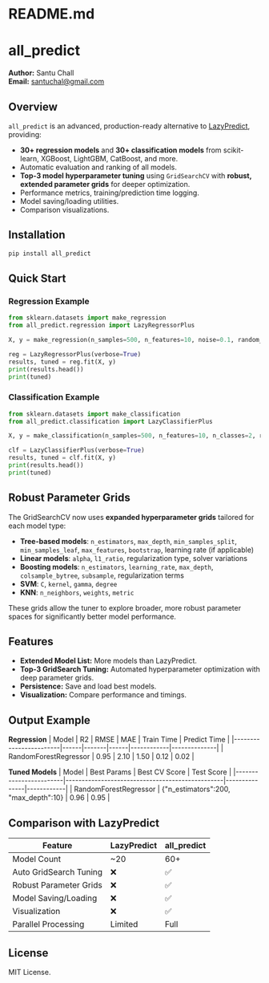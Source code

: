 # README.md
# all_predict

**Author:** Santu Chall  
**Email:** santuchal@gmail.com  

## Overview
`all_predict` is an advanced, production-ready alternative to [LazyPredict](https://github.com/shankarpandala/lazypredict), providing:
- **30+ regression models** and **30+ classification models** from scikit-learn, XGBoost, LightGBM, CatBoost, and more.
- Automatic evaluation and ranking of all models.
- **Top-3 model hyperparameter tuning** using `GridSearchCV` with **robust, extended parameter grids** for deeper optimization.
- Performance metrics, training/prediction time logging.
- Model saving/loading utilities.
- Comparison visualizations.

## Installation
```bash
pip install all_predict
```

## Quick Start
### Regression Example
```python
from sklearn.datasets import make_regression
from all_predict.regression import LazyRegressorPlus

X, y = make_regression(n_samples=500, n_features=10, noise=0.1, random_state=42)

reg = LazyRegressorPlus(verbose=True)
results, tuned = reg.fit(X, y)
print(results.head())
print(tuned)
```

### Classification Example
```python
from sklearn.datasets import make_classification
from all_predict.classification import LazyClassifierPlus

X, y = make_classification(n_samples=500, n_features=10, n_classes=2, random_state=42)

clf = LazyClassifierPlus(verbose=True)
results, tuned = clf.fit(X, y)
print(results.head())
print(tuned)
```

## Robust Parameter Grids
The GridSearchCV now uses **expanded hyperparameter grids** tailored for each model type:
- **Tree-based models**: `n_estimators`, `max_depth`, `min_samples_split`, `min_samples_leaf`, `max_features`, `bootstrap`, learning rate (if applicable)
- **Linear models**: `alpha`, `l1_ratio`, regularization type, solver variations
- **Boosting models**: `n_estimators`, `learning_rate`, `max_depth`, `colsample_bytree`, `subsample`, regularization terms
- **SVM**: `C`, `kernel`, `gamma`, `degree`
- **KNN**: `n_neighbors`, `weights`, `metric`

These grids allow the tuner to explore broader, more robust parameter spaces for significantly better model performance.

## Features
- **Extended Model List:** More models than LazyPredict.
- **Top-3 GridSearch Tuning:** Automated hyperparameter optimization with deep parameter grids.
- **Persistence:** Save and load best models.
- **Visualization:** Compare performance and timings.

## Output Example
**Regression**
| Model                  | R2   | RMSE  | MAE  | Train Time | Predict Time |
|------------------------|------|-------|------|------------|--------------|
| RandomForestRegressor  | 0.95 | 2.10  | 1.50 | 0.12       | 0.02         |

**Tuned Models**
| Model                  | Best Params                                     | Best CV Score | Test Score |
|------------------------|-------------------------------------------------|---------------|------------|
| RandomForestRegressor  | {"n_estimators":200, "max_depth":10}            | 0.96          | 0.95       |

## Comparison with LazyPredict
| Feature                        | LazyPredict | all_predict |
|--------------------------------|-------------|-------------|
| Model Count                    | ~20         | 60+         |
| Auto GridSearch Tuning         | ❌           | ✅           |
| Robust Parameter Grids         | ❌           | ✅           |
| Model Saving/Loading           | ❌           | ✅           |
| Visualization                  | ❌           | ✅           |
| Parallel Processing            | Limited     | Full        |

## License
MIT License.
